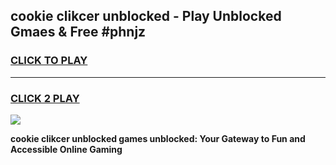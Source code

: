 
## cookie clikcer unblocked - Play Unblocked Gmaes & Free #phnjz
<h3>
<a href="https://news.freeplayer.one?title=cookie_clikcer_unblocked&ref=03M">CLICK TO PLAY</a></h3>
<hr>

<h3>
<a href="https://news.freeplayer.one?title=cookie_clikcer_unblocked&ref=03M">CLICK 2 PLAY</a>
  
</h3>

<a href="https://news.freeplayer.one?title=cookie_clikcer_unblocked&ref=03M"><img src="https://clearcache.store/games.png"></a>


**cookie clikcer unblocked games unblocked: Your Gateway to Fun and Accessible Online Gaming**
